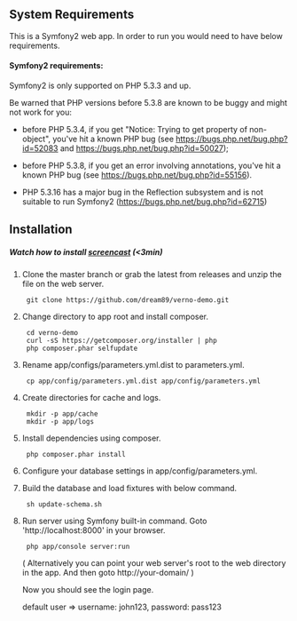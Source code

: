 ## System Requirements
This is a Symfony2 web app. In order to run you would need to have below requirements.

#### Symfony2 requirements:

Symfony2 is only supported on PHP 5.3.3 and up.

Be warned that PHP versions before 5.3.8 are known to be buggy and might not
work for you:

 * before PHP 5.3.4, if you get "Notice: Trying to get property of
   non-object", you've hit a known PHP bug (see
   https://bugs.php.net/bug.php?id=52083 and
   https://bugs.php.net/bug.php?id=50027);

 * before PHP 5.3.8, if you get an error involving annotations, you've hit a
   known PHP bug (see https://bugs.php.net/bug.php?id=55156).

 * PHP 5.3.16 has a major bug in the Reflection subsystem and is not suitable to
   run Symfony2 (https://bugs.php.net/bug.php?id=62715)


## Installation

##### Watch how to install [screencast](http://screencast.com/t/Hocb8ptOp) (<3min)

1. Clone the master branch or grab the latest from releases and unzip the file on the web server. 

    	git clone https://github.com/dream89/verno-demo.git

2. Change directory to app root and install composer. 

    	cd verno-demo
    	curl -sS https://getcomposer.org/installer | php
    	php composer.phar selfupdate


3. Rename app/configs/parameters.yml.dist to parameters.yml.
 
		cp app/config/parameters.yml.dist app/config/parameters.yml

4. Create directories for cache and logs.

		mkdir -p app/cache
		mkdir -p app/logs

5. Install dependencies using composer.
 
		php composer.phar install

6. Configure your database settings in app/config/parameters.yml.

7. Build the database and load fixtures with below command.

		sh update-schema.sh

8. Run server using Symfony built-in command. Goto 'http://localhost:8000' in your browser.

		php app/console server:run

   ( Alternatively you can point your web server's root to the web directory in the app. And then goto http://your-domain/ )
   
   Now you should see the login page.
   
	 default user =>
	   		username: john123,
	   		password: pass123
